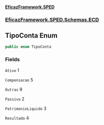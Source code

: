 #### [EficazFramework.SPED](EficazFrameworkSPED.md 'EficazFramework SPED')
### [EficazFramework.SPED.Schemas.ECD](EficazFramework.SPED.Schemas.ECD.md 'EficazFramework.SPED.Schemas.ECD')

## TipoConta Enum

```csharp
public enum TipoConta
```
### Fields

<a name='EficazFramework.SPED.Schemas.ECD.TipoConta.Ativo'></a>

`Ativo` 1

<a name='EficazFramework.SPED.Schemas.ECD.TipoConta.Compensacao'></a>

`Compensacao` 5

<a name='EficazFramework.SPED.Schemas.ECD.TipoConta.Outras'></a>

`Outras` 9

<a name='EficazFramework.SPED.Schemas.ECD.TipoConta.Passivo'></a>

`Passivo` 2

<a name='EficazFramework.SPED.Schemas.ECD.TipoConta.PatrimonioLiquido'></a>

`PatrimonioLiquido` 3

<a name='EficazFramework.SPED.Schemas.ECD.TipoConta.Resultado'></a>

`Resultado` 4